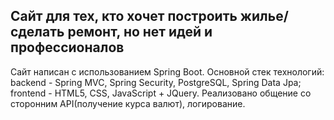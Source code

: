## Сайт для тех, кто хочет построить жилье/ сделать ремонт, но нет идей и профессионалов 
Сайт написан с использованием Spring Boot. Основной стек технологий: backend - Spring MVC, Spring Security, PostgreSQL, Spring Data Jpa; 
frontend - HTML5, CSS, JavaScript + JQuery. Реализовано общение со сторонним API(получение курса валют), логирование.
